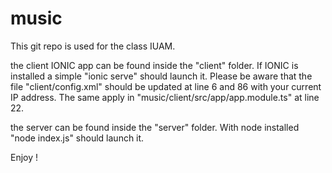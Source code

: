 # music

This git repo is used for the class IUAM.

the client IONIC app can be found inside the "client" folder. If IONIC is installed a simple "ionic serve" should launch it.
Please be aware that the file "client/config.xml" should be updated at line 6 and 86 with your current IP address.
The same apply in "music/client/src/app/app.module.ts" at line 22.

the server can be found inside the "server" folder. With node installed "node index.js" should launch it.

Enjoy !